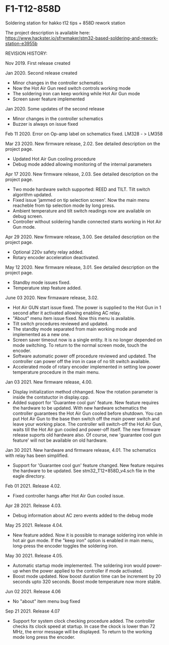 # F1-T12-858D
Soldering station for hakko t12 tips + 858D rework station

The project description is available here: https://www.hackster.io/sfrwmaker/stm32-based-soldering-and-rework-station-e3955b

REVISION HISTORY:

Nov 2019. First release created

Jan 2020. Second release created
  - Minor changes in the controller schematics
  - Now the Hot Air Gun reed switch controls working mode
  - The soldering iron can keep working while Hot Air Gun mode
  - Screen saver feature implemented
  
Jan 2020. Some updates of the second release
  - Minor changes in the controller schematics
  - Buzzer is always on issue fixed

Feb 11 2020. Error on Op-amp label on schematics fixed. LM328 - > LM358

Mar 23 2020. New firmware release, 2.02. See detailed description on the project page.
  - Updated Hot Air Gun cooling procedure
  - Debug mode added allowing monitoring of the internal parameters

Apr 17 2020. New firmware release, 2.03. See detailed description on the project page.
  - Two mode hardware switch supported: REED and TILT. Tilt switch algorithm updated. 
  - Fixed issue 'jammed on tip selection screen'. Now the main menu reacheble from tip selection mode by long press.
  - Ambient temperature and tilt switch readings now are available on debug screen.
  - Controller without soldering handle connected starts working in Hot Air Gun mode.

Apr 29 2020. New firmware release, 3.00. See detailed description on the project page.
  - Optional 220v safety relay added.
  - Rotary encoder acceleration deactivated.

May 12 2020. New firmware release, 3.01. See detailed description on the project page.
  - Standby mode issues fixed.
  - Temperature step feature added.
  
June 03 2020. New firmaware release, 3.02.
  - Hot Air GUN start issue fixed. The power is supplied to the Hot Gun in 1 second after it activated allowing enabling AC relay.
  - "About" menu item issue fixed. Now this menu is available.
  - Tilt switch procedures reviewed and updated.
  - The standby mode separated from main working mode and implemented as a new one.
  - Screen saver timeout now is a single entity. It is no longer depended on mode switching. To return to the normal screen mode, touch the encoder.
  - Software automatic power off procedure reviewed and updated. The controller can power off the iron in case of no tilt switch available.
  - Accelerated mode of rotary encoder implemented in setting low power temperature procedure in the main menu.
  
  Jan 03 2021. New firmware release, 4.00.
  - Display initialization method chhanged. Now the rotation parameter is inside the contstuctor in display.cpp.
  - Added support for 'Guarantee cool gun' feature. New feature requires the hardware to be updated.
    With new hardware schematics the controller guarantees the Hot Air Gun cooled before shutdown.
    You can put Hot Air Gun to the base then switch off the main power switch and leave your working place.
    The controller will switch-off the Hot Air Gun, waits till the Hot Air gun cooled and power-off itself.
    The new firmware release suports old hardware also. Of course, new 'guarantee cool gun feature' will not be available on old hardware.
    
  Jan 30 2021. New hardware and firmware release, 4.01. The schematics with relay has been simplified.
  - Support for 'Guarantee cool gun' feature changed. New feature requires the hardware to be updated. See stm32_T12+858D_v4.sch file in the eagle directory.
  
  Feb 01 2021. Release 4.02.
  - Fixed controller hangs after Hot Air Gun cooled issue.
  
  Apr 28 2021. Release 4.03.
  - Debug information about AC zero events added to the debug mode
  
  May 25 2021. Release 4.04.
  - New feature added. Now it is possible to manage soldering iron while in hot air gun mode. If the "keep iron" option is enabled in main menu, long-press the encoder toggles the soldering iron.
 
  May 30 2021. Release 4.05.
  - Automatic startup mode implemented. The soldering iron would power-up when the power applied to the controller if mode activated.
  - Boost mode updated. Now boost duration time can be increment by 20 seconds upto 320 seconds. Boost mode temperature now more stable.

  Jun 02 2021. Release 4.06
  - No "about" item menu bug fixed
  
  Sep 21 2021. Release 4.07
  - Support for system clock checking procedure added. The controller checks its clock speed at startup. In case the ckock is lower than 72 MHz, the error message will be displayed. To return to the working mode long press the encoder.
